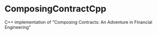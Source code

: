 ComposingContractCpp
====================

C++ implementation of "Composing Contracts: An Adventure in Financial Engineering"
